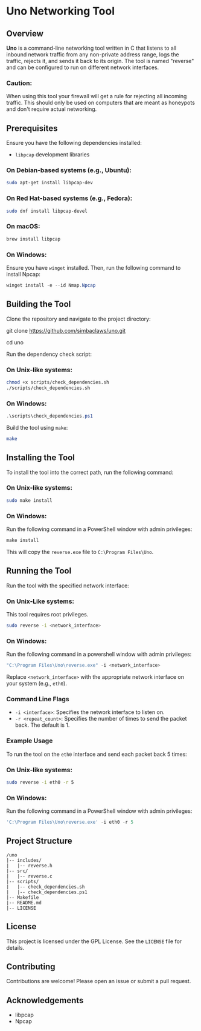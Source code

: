 # Uno Networking Tool

## Overview

**Uno** is a command-line networking tool written in C that listens to all inbound network traffic from any non-private address range, logs the traffic, rejects it, and sends it back to its origin. The tool is named "reverse" and can be configured to run on different network interfaces.

### Caution:
When using this tool your firewall will get a rule for rejecting all incoming traffic. This should only be used on computers that are meant as honeypots and don't require actual networking.

## Prerequisites

Ensure you have the following dependencies installed:

- `libpcap` development libraries

### On Debian-based systems (e.g., Ubuntu):
```bash
sudo apt-get install libpcap-dev
```
### On Red Hat-based systems (e.g., Fedora):
```bash
sudo dnf install libpcap-devel
```
### On macOS:
```bash
brew install libpcap
```
### On Windows:
Ensure you have `winget` installed. Then, run the following command to install Npcap:
```powershell
winget install -e --id Nmap.Npcap
```
## Building the Tool

Clone the repository and navigate to the project directory:

git clone https://github.com/simbaclaws/uno.git

cd uno

Run the dependency check script:

### On Unix-like systems:
```bash
chmod +x scripts/check_dependencies.sh
./scripts/check_dependencies.sh
```
### On Windows:
```powershell
.\scripts\check_dependencies.ps1
```
Build the tool using `make`:
```bash
make
```
## Installing the Tool

To install the tool into the correct path, run the following command:

### On Unix-like systems:
```bash
sudo make install
```
### On Windows:

Run the following command in a PowerShell window with admin privileges:
```powershell
make install
```

This will copy the `reverse.exe` file to `C:\Program Files\Uno`.


## Running the Tool

Run the tool with the specified network interface:

### On Unix-Like systems:

This tool requires root privileges.
```bash
sudo reverse -i <network_interface>
```

### On Windows:

Run the following command in a powershell window with admin privileges:

```powershell
"C:\Program Files\Uno\reverse.exe" -i <network_interface>
```

Replace `<network_interface>` with the appropriate network interface on your system (e.g., `eth0`).

### Command Line Flags

- `-i <interface>`: Specifies the network interface to listen on.
- `-r <repeat_count>`: Specifies the number of times to send the packet back. The default is 1.

### Example Usage

To run the tool on the `eth0` interface and send each packet back 5 times:

### On Unix-like systems:
```bash
sudo reverse -i eth0 -r 5
```
### On Windows:

Run the following command in a PowerShell window with admin privileges:
```powershell
'C:\Program Files\Uno\reverse.exe' -i eth0 -r 5
```
## Project Structure
```
/uno
|-- includes/
|   |-- reverse.h
|-- src/
|   |-- reverse.c
|-- scripts/
|   |-- check_dependencies.sh
|   |-- check_dependencies.ps1
|-- Makefile
|-- README.md
|-- LICENSE
```
## License

This project is licensed under the GPL License. See the `LICENSE` file for details.

## Contributing

Contributions are welcome! Please open an issue or submit a pull request.

## Acknowledgements

- libpcap
- Npcap

